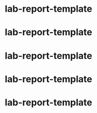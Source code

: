 # lab-report-template
# lab-report-template
# lab-report-template
# lab-report-template
# lab-report-template
